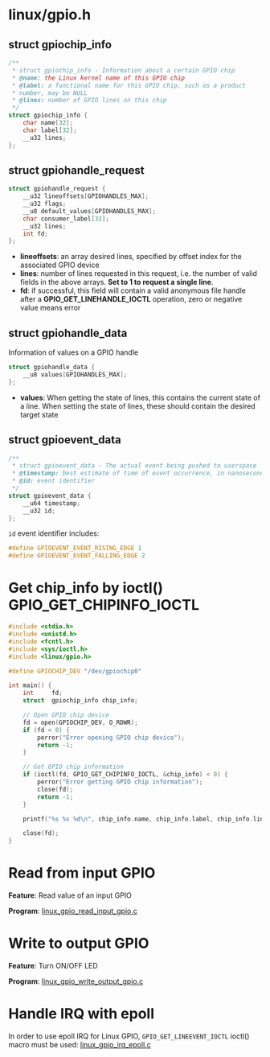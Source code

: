 # linux/gpio.h
## struct gpiochip_info
```c
/**
 * struct gpiochip_info - Information about a certain GPIO chip
 * @name: the Linux kernel name of this GPIO chip
 * @label: a functional name for this GPIO chip, such as a product
 * number, may be NULL
 * @lines: number of GPIO lines on this chip
 */
struct gpiochip_info {
	char name[32];
	char label[32];
	__u32 lines;
};
```
## struct gpiohandle_request
```c
struct gpiohandle_request {
	__u32 lineoffsets[GPIOHANDLES_MAX];
	__u32 flags;
	__u8 default_values[GPIOHANDLES_MAX];
	char consumer_label[32];
	__u32 lines;
	int fd;
};
```
* **lineoffsets**: an array desired lines, specified by offset index for the associated GPIO device
* **lines**: number of lines requested in this request, i.e. the number of valid fields in the above arrays. **Set to 1 to request a single line**.
* **fd**: if successful, this field will contain a valid anonymous file handle after a **GPIO_GET_LINEHANDLE_IOCTL** operation, zero or negative value means error

## struct gpiohandle_data
Information of values on a GPIO handle
```c
struct gpiohandle_data {
	__u8 values[GPIOHANDLES_MAX];
};
```
* **values**: When getting the state of lines, this contains the current state of a line. When setting the state of lines, these should contain the desired target state

## struct gpioevent_data
```c
/**
 * struct gpioevent_data - The actual event being pushed to userspace
 * @timestamp: best estimate of time of event occurrence, in nanoseconds
 * @id: event identifier
 */
struct gpioevent_data {
	__u64 timestamp;
	__u32 id;
};
```
``id`` event identifier includes:
```c
#define GPIOEVENT_EVENT_RISING_EDGE 1
#define GPIOEVENT_EVENT_FALLING_EDGE 2
```
# Get chip_info by ioctl() GPIO_GET_CHIPINFO_IOCTL

```c
#include <stdio.h>
#include <unistd.h>
#include <fcntl.h>
#include <sys/ioctl.h>
#include <linux/gpio.h>

#define GPIOCHIP_DEV "/dev/gpiochip0"

int main() {
    int     fd;
    struct  gpiochip_info chip_info;

    // Open GPIO chip device
    fd = open(GPIOCHIP_DEV, O_RDWR);
    if (fd < 0) {
        perror("Error opening GPIO chip device");
        return -1;
    }

    // Get GPIO chip information
    if (ioctl(fd, GPIO_GET_CHIPINFO_IOCTL, &chip_info) < 0) {
        perror("Error getting GPIO chip information");
        close(fd);
        return -1;
    }

    printf("%s %s %d\n", chip_info.name, chip_info.label, chip_info.lines);// gpiochip0 pinctrl-bcm2835 54

    close(fd);
}
```
# Read from input GPIO

**Feature**: Read value of an input GPIO

**Program**: [linux_gpio_read_input_gpio.c](linux_gpio_read_input_gpio.c)

# Write to output GPIO

**Feature**: Turn ON/OFF LED

**Program**: [linux_gpio_write_output_gpio.c](linux_gpio_write_output_gpio.c)
# Handle IRQ with epoll

In order to use epoll IRQ for Linux GPIO, ``GPIO_GET_LINEEVENT_IOCTL`` ioctl() macro must be used: [linux_gpio_irq_epoll.c](linux_gpio_irq_epoll.c)

